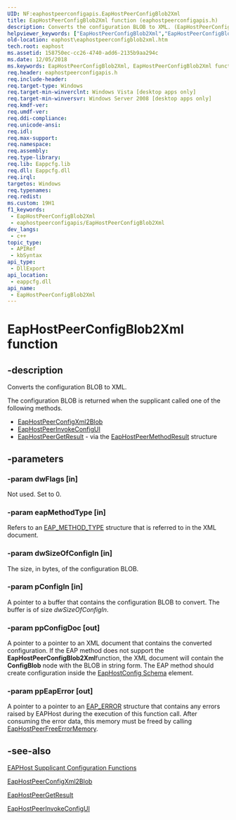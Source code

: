 ```yaml
---
UID: NF:eaphostpeerconfigapis.EapHostPeerConfigBlob2Xml
title: EapHostPeerConfigBlob2Xml function (eaphostpeerconfigapis.h)
description: Converts the configuration BLOB to XML. (EapHostPeerConfigBlob2Xml)
helpviewer_keywords: ["EapHostPeerConfigBlob2Xml","EapHostPeerConfigBlob2Xml function [EAPHost]","eaphost.eaphostpeerconfigblob2xml","eaphostpeerconfigapis/EapHostPeerConfigBlob2Xml"]
old-location: eaphost\eaphostpeerconfigblob2xml.htm
tech.root: eaphost
ms.assetid: 158750ec-cc26-4740-add6-2135b9aa294c
ms.date: 12/05/2018
ms.keywords: EapHostPeerConfigBlob2Xml, EapHostPeerConfigBlob2Xml function [EAPHost], eaphost.eaphostpeerconfigblob2xml, eaphostpeerconfigapis/EapHostPeerConfigBlob2Xml
req.header: eaphostpeerconfigapis.h
req.include-header: 
req.target-type: Windows
req.target-min-winverclnt: Windows Vista [desktop apps only]
req.target-min-winversvr: Windows Server 2008 [desktop apps only]
req.kmdf-ver: 
req.umdf-ver: 
req.ddi-compliance: 
req.unicode-ansi: 
req.idl: 
req.max-support: 
req.namespace: 
req.assembly: 
req.type-library: 
req.lib: Eappcfg.lib
req.dll: Eappcfg.dll
req.irql: 
targetos: Windows
req.typenames: 
req.redist: 
ms.custom: 19H1
f1_keywords:
 - EapHostPeerConfigBlob2Xml
 - eaphostpeerconfigapis/EapHostPeerConfigBlob2Xml
dev_langs:
 - c++
topic_type:
 - APIRef
 - kbSyntax
api_type:
 - DllExport
api_location:
 - eappcfg.dll
api_name:
 - EapHostPeerConfigBlob2Xml
---
```


# EapHostPeerConfigBlob2Xml function


## -description

Converts the configuration BLOB to XML. 

The configuration BLOB is returned when the supplicant called one of the following methods.<ul>
<li>
<a href="/previous-versions/windows/desktop/api/eaphostpeerconfigapis/nf-eaphostpeerconfigapis-eaphostpeerconfigxml2blob">EapHostPeerConfigXml2Blob</a>
</li>
<li>
<a href="/previous-versions/windows/desktop/api/eaphostpeerconfigapis/nf-eaphostpeerconfigapis-eaphostpeerinvokeconfigui">EapHostPeerInvokeConfigUI</a>
</li>
<li>
<a href="/windows/win32/api/eaphostpeertypes/ns-eaphostpeertypes-eaphostpeermethodresult">EapHostPeerGetResult</a> - via the <a href="/windows/desktop/api/eaphostpeertypes/ns-eaphostpeertypes-eaphostpeermethodresult">EapHostPeerMethodResult</a> structure</li>
</ul>

## -parameters

### -param dwFlags [in]

Not used. Set to 0.

### -param eapMethodType [in]

Refers to an <a href="/windows/desktop/api/eaptypes/ns-eaptypes-eap_method_type">EAP_METHOD_TYPE</a> structure that is referred to in the XML document.

### -param dwSizeOfConfigIn [in]

The size, in bytes, of the configuration BLOB.

### -param pConfigIn [in]

A pointer to a buffer that  contains the configuration BLOB to convert.  The buffer is of size <i>dwSizeOfConfigIn</i>.

### -param ppConfigDoc [out]

A pointer to a pointer to an XML document that  contains the converted configuration. If the EAP method does not support
                the <b>EapHostPeerConfigBlob2Xml</b>function, the XML document will contain the  <b>ConfigBlob</b> node with the BLOB in string form. The EAP method should create configuration inside the [EapHostConfig Schema](/windows/win32/eaphost/eaphostconfigschema-schema) element.

### -param ppEapError [out]

A pointer to a pointer to an <a href="/windows/desktop/api/eaptypes/ns-eaptypes-eap_error">EAP_ERROR</a> structure that contains any errors raised by EAPHost during  the execution of this function call. After consuming the error data, this memory must be freed by calling <a href="/previous-versions/windows/desktop/api/eaphostpeerconfigapis/nf-eaphostpeerconfigapis-eaphostpeerfreeerrormemory">EapHostPeerFreeErrorMemory</a>.

## -see-also

[EAPHost Supplicant Configuration Functions](/windows/win32/eaphost/eap-host-supplicant-configuration-functions)



[EapHostPeerConfigXml2Blob](/windows/win32/eaphost/eaphostconfigschema-schema)



<a href="/previous-versions/windows/desktop/api/eappapis/nf-eappapis-eaphostpeergetresult">EapHostPeerGetResult</a>



<a href="/previous-versions/windows/desktop/api/eaphostpeerconfigapis/nf-eaphostpeerconfigapis-eaphostpeerinvokeconfigui">EapHostPeerInvokeConfigUI</a>
